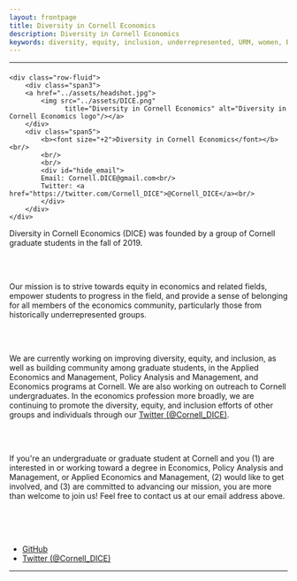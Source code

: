 ```yaml
---
layout: frontpage
title: Diversity in Cornell Economics
description: Diversity in Cornell Economics
keywords: diversity, equity, inclusion, underrepresented, URM, women, BIPOC, LGBTQ+, econ, economics, Cornell
---
```



<!--[curriculum vitae ![CV as pdf]({{ BASE_PATH }}/pages/icons16/pdf-icon.png)]({{ BASE_PATH }}/assets/CV.pdf)<br/>-->


---
<body>


<div class="container-narrow">
  <div class="content">

<div class="row-fluid">
  <div class="span12">
  
  <div class="container">
<h4><a name="contact"></a><!--contact--></h4>

    <div class="row-fluid">
        <div class="span3">
        <a href="../assets/headshot.jpg">
            <img src="../assets/DICE.png"
                  title="Diversity in Cornell Economics" alt="Diversity in Cornell Economics logo"/></a>
        </div>
        <div class="span5">
            <b><font size="+2">Diversity in Cornell Economics</font></b><br/>
            <br/>
            <br/>
            <div id="hide_email">
            Email: Cornell.DICE@gmail.com<br/>
            Twitter: <a href="https://twitter.com/Cornell_DICE">@Cornell_DICE</a><br/>
            </div>
        </div> 
    </div>
</div>

 
Diversity in Cornell Economics (DICE) was founded by a group of Cornell graduate students in the fall of 2019.

<br>
<br>

Our mission is to strive towards equity in economics and related fields, empower students to progress in the field, and provide a sense of belonging for all members of the economics community, particularly those from historically underrepresented groups.

<br>
<br>

We are currently working on improving diversity, equity, and inclusion, as well as building community among graduate students, in the Applied Economics and Management, Policy Analysis and Management, and Economics programs at Cornell. We are also working on outreach to Cornell undergraduates. In the economics profession more broadly, we are continuing to promote the diversity, equity, and inclusion efforts of other groups and individuals through our <a href="https://twitter.com/Cornell_DICE">Twitter (@Cornell_DICE)</a>.

<br>
<br>

If you're an undergraduate or graduate student at Cornell and you (1) are interested in or working toward a degree in Economics, Policy Analysis and Management, or Applied Economics and Management, (2) would like to get involved, and (3) are committed to advancing our mission, you are more than welcome to join us! Feel free to contact us at our email address above.

<br>
<br>
<br>


<!-- <div class="container">
<h4><a name="contact"></a>contact</h4>

    <div class="row-fluid">
        <div class="span5">
            Diversity in Cornell Economics<br/>
            Email: speakingeconomics@gmail.com<br/>
        </div>
    </div>
</div>
-->

<!--
        <div class="span2">
        <a href="../assets/headshot.jpg">
            <img src="../assets/headshot.jpg"
                  title="Diversity in Cornell Economics" alt="Diversity in Cornell Economics"/></a>
        </div>
        -->
    

<div class="navbar">
  <div class="navbar-inner">
      <ul class="nav">
          <li><a href="https://github.com/Diversity-in-Cornell-Economics">GitHub</a></li>
          <li><a href="https://twitter.com/Cornell_DICE">Twitter (@Cornell_DICE)</a></li>
      </ul>
  </div>
</div>
  

  </div>
</div>

</div>
<hr>
<span id="lastModified"></span>

</div>
</body>
